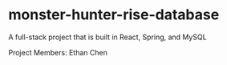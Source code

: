 # monster-hunter-rise-database
A full-stack project that is built in React, Spring, and MySQL

Project Members:
Ethan Chen

